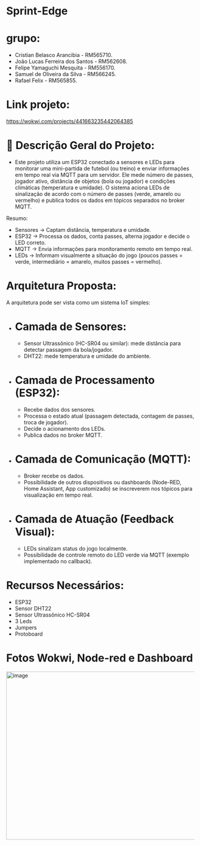 # Sprint-Edge
# grupo:
- Cristian Belasco Arancibia - RM565710.
- João Lucas Ferreira dos Santos - RM562608.
- Felipe Yamaguchi Mesquita - RM556170.
- Samuel de Oliveira da Silva - RM566245.
- Rafael Felix - RM565855.

# Link projeto:
https://wokwi.com/projects/441663235442064385

# 📝 Descrição Geral do Projeto:

- Este projeto utiliza um ESP32 conectado a sensores e LEDs para monitorar uma mini-partida de futebol (ou treino) e enviar informações em tempo real via MQTT para um servidor. Ele mede número de passes, jogador ativo, distância de objetos (bola ou jogador) e condições climáticas (temperatura e umidade). O sistema aciona LEDs de sinalização de acordo com o número de passes (verde, amarelo ou vermelho) e publica todos os dados em tópicos separados no broker MQTT.

Resumo:
- Sensores → Captam distância, temperatura e umidade.
- ESP32 → Processa os dados, conta passes, alterna jogador e decide o LED correto.
- MQTT → Envia informações para monitoramento remoto em tempo real.
- LEDs → Informam visualmente a situação do jogo (poucos passes = verde, intermediário = amarelo, muitos passes = vermelho).

# Arquitetura Proposta:
A arquitetura pode ser vista como um sistema IoT simples:
- # Camada de Sensores:
  - Sensor Ultrassônico (HC-SR04 ou similar): mede distância para detectar passagem da bola/jogador.
  - DHT22: mede temperatura e umidade do ambiente.
- # Camada de Processamento (ESP32):
  - Recebe dados dos sensores.
  - Processa o estado atual (passagem detectada, contagem de passes, troca de jogador).
  - Decide o acionamento dos LEDs.
  - Publica dados no broker MQTT.
- # Camada de Comunicação (MQTT):
  - Broker recebe os dados.
  - Possibilidade de outros dispositivos ou dashboards (Node-RED, Home Assistant, App customizado) se inscreverem nos tópicos para visualização em tempo real.
- # Camada de Atuação (Feedback Visual):
  - LEDs sinalizam status do jogo localmente.
  - Possibilidade de controle remoto do LED verde via MQTT (exemplo implementado no callback).

# Recursos Necessários:
- ESP32
- Sensor DHT22
- Sensor Ultrassônico HC-SR04
- 3 Leds
- Jumpers
- Protoboard

# Fotos Wokwi, Node-red e Dashboard
<img width="522" height="449" alt="image" src="https://github.com/user-attachments/assets/31a78156-be25-4947-bd12-938038216c32" />


